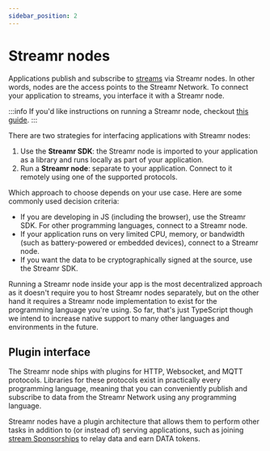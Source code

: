 ```yaml
---
sidebar_position: 2
---
```


# Streamr nodes
Applications publish and subscribe to [streams](../usage/streams/creating-streams) via Streamr nodes. In other words, nodes are the access points to the Streamr Network. To connect your application to streams, you interface it with a Streamr node.

:::info
If you'd like instructions on running a Streamr node, checkout [this guide](../guides/how-to-run-streamr-node.md).
:::

There are two strategies for interfacing applications with Streamr nodes:

1. Use the **Streamr SDK**: the Streamr node is imported to your application as a library and runs locally as part of your application.
2. Run a **Streamr node**: separate to your application. Connect to it remotely using one of the supported protocols.

Which approach to choose depends on your use case. Here are some commonly used decision criteria:

- If you are developing in JS (including the browser), use the Streamr SDK. For other programming languages, connect to a Streamr node.
- If your application runs on very limited CPU, memory, or bandwidth (such as battery-powered or embedded devices), connect to a Streamr node.
- If you want the data to be cryptographically signed at the source, use the Streamr SDK.

Running a Streamr node inside your app is the most decentralized approach as it doesn't require you to host Streamr nodes separately, but on the other hand it requires a Streamr node implementation to exist for the programming language you're using. So far, that's just TypeScript though we intend to increase native support to many other languages and environments in the future.

## Plugin interface
The Streamr node ships with plugins for HTTP, Websocket, and MQTT protocols. Libraries for these protocols exist in practically every programming language, meaning that you can conveniently publish and subscribe to data from the Streamr Network using any programming language.

Streamr nodes have a plugin architecture that allows them to perform other tasks in addition to (or instead of) serving applications, such as joining [stream Sponsorships](../streamr-network/incentives/stream-sponsorships.md) to relay data and earn DATA tokens.
